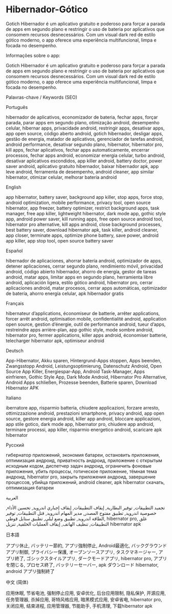 # Hibernador-Gótico
Gotich Hibernador é um aplicativo gratuito e poderoso para forçar a parada de apps em segundo plano e restringir o uso de bateria por aplicativos que consomem recursos desnecessários. Com um visual dark red de estilo gótico moderno, o app oferece uma experiência multifuncional, limpa e focada no desempenho.

Informações sobre o app:

Gotich Hibernador é um aplicativo gratuito e poderoso para forçar a parada de apps em segundo plano e restringir o uso de bateria por aplicativos que consomem recursos desnecessários. Com um visual dark red de estilo gótico moderno, o app oferece uma experiência multifuncional, limpa e focada no desempenho.

Palavras-chave / Keywords (SEO)

Português

hibernador de aplicativos, economizador de bateria, fechar apps, forçar parada, parar apps em segundo plano, otimização android, desempenho celular, hibernar apps, privacidade android, restringir apps, desativar apps, app open source, código aberto android, gotich hibernador, desligar apps, gestão de energia, matador de aplicativos, gerenciador de tarefas android, android performance, desativar segundo plano, hibernator, hibernator pro, kill apps, fechar aplicativos, fechar apps automaticamente, encerrar processos, fechar apps android, economizar energia celular, turbo android, desativar aplicativos escondidos, app killer android, battery doctor, power saver android, aplicativo gratuito hibernador, baixar hibernador apk, app leve android, ferramenta de desempenho, android cleaner, app similar hibernator, otimizar celular, melhorar bateria android

English

app hibernator, battery saver, background app killer, stop apps, force stop, android optimization, mobile performance, privacy tool, open source hibernator, app freezer, battery optimizer, restrict background apps, task manager, free app killer, lightweight hibernator, dark mode app, gothic style app, android power saver, kill running apps, free open source android tool, hibernator pro alternative, kill apps android, close background processes, best battery saver, download hibernator apk, task killer, android cleaner, app closer, terminate apps, optimize phone battery, save power, android app killer, app stop tool, open source battery saver

Español

hibernador de aplicaciones, ahorrar batería android, optimizador de apps, detener aplicaciones, cerrar segundo plano, rendimiento móvil, privacidad android, código abierto hibernador, ahorro de energía, gestor de tareas android, matar apps, limitar apps en segundo plano, herramienta libre android, aplicación ligera, estilo gótico android, hibernator pro, cerrar aplicaciones android, matar procesos, cerrar apps automáticas, optimizador de batería, ahorro energía celular, apk hibernador gratis

Français

hibernateur d’applications, économiseur de batterie, arrêter applications, forcer arrêt android, optimisation mobile, confidentialité android, application open source, gestion d’énergie, outil de performance android, tueur d’apps, restreindre apps arrière-plan, app gothic style, mode sombre android, hibernator pro, fermer applications, killer apps android, économiser batterie, telecharger hibernator apk, optimiseur android

Deutsch

App-Hibernator, Akku sparen, Hintergrund-Apps stoppen, Apps beenden, Zwangsstopp Android, Leistungsoptimierung, Datenschutz Android, Open Source App Killer, Energiespar-App, Android Task-Manager, Apps einfrieren, Gothic Style App, Dark Mode Android, Hibernator Pro Alternative, Android Apps schließen, Prozesse beenden, Batterie sparen, Download Hibernator APK

Italiano

ibernatore app, risparmio batteria, chiudere applicazioni, forzare arresto, ottimizzazione android, prestazioni smartphone, privacy android, app open source, gestore energia android, killer app android, bloccare applicazioni, app stile gotico, dark mode app, hibernator pro, chiudere app android, terminare processi, app killer, risparmio energetico android, scaricare apk hibernator

Русский

гибернатор приложений, экономия батареи, остановить приложения, оптимизация андроид, приватность андроид, приложение с открытым исходным кодом, диспетчер задач андроид, ограничить фоновые приложения, убить процессы, готическое приложение, тёмная тема андроид, hibernator pro, закрыть приложения андроид, завершение процессов, убийца приложений, android cleaner, apk hibernator скачать, оптимизация батареи

العربية

تجميد التطبيقات, توفير البطارية, إيقاف التطبيقات, إيقاف إجباري اندرويد, تحسين الأداء, خصوصية اندرويد, تطبيق مفتوح المصدر, مدير المهام اندرويد, قتل التطبيقات, توفير الطاقة اندرويد, تطبيق وضع ليلي, تطبيق ستايل قوطي, hibernator pro, غلق التطبيقات, تنظيف الهاتف, إيقاف العمليات الخلفية, تنزيل hibernator apk

日本語

アプリ休止, バッテリー節約, アプリ強制停止, Android最適化, バックグラウンドアプリ制御, プライバシー保護, オープンソースアプリ, タスクマネージャー, アプリ終了, ゴシックスタイルアプリ, ダークモードアプリ, hibernator pro, アプリを閉じる, プロセス終了, バッテリーセーバー, apk ダウンロード hibernator, android アプリ強制終了

中文 (简体)

应用休眠, 节省电池, 强制停止应用, 安卓优化, 后台应用限制, 隐私保护, 开源应用, 任务管理器, 杀掉应用, 哥特风格应用, 暗黑模式应用, 安卓省电, hibernator pro, 关闭应用, 结束进程, 应用管理器, 节能助手, 手机清理, 下载hibernator apk
